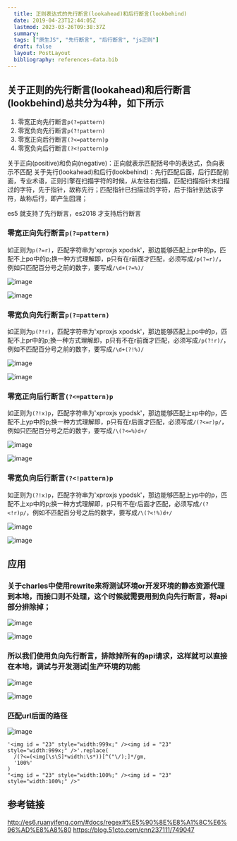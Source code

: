 ```yaml
---
  title: 正则表达式的先行断言(lookahead)和后行断言(lookbehind)
  date: 2019-04-23T12:44:05Z
  lastmod: 2023-03-26T09:38:37Z
  summary: 
  tags: ["原生JS", "先行断言", "后行断言", "js正则"]
  draft: false
  layout: PostLayout
  bibliography: references-data.bib
---
```


## 关于正则的先行断言(lookahead)和后行断言(lookbehind)总共分为4种，如下所示
1. 零宽正向先行断言`p(?=pattern)`
2. 零宽负向先行断言`p(?!pattern)`
3. 零宽正向后行断言`(?<=pattern)p`
4. 零宽负向后行断言`(?<!pattern)p`

关于正向(positive)和负向(negative)：正向就表示匹配括号中的表达式，负向表示不匹配
关于先行(lookahead)和后行(lookbehind)：先行匹配后面，后行匹配前面，专业术语，正则引擎在扫描字符的时候，从左往右扫描，匹配扫描指针未扫描过的字符，先于指针，故称先行；匹配指针已扫描过的字符，后于指针到达该字符，故称后行，即产生回溯；

es5 就支持了先行断言，es2018 才支持后行断言


### 零宽正向先行断言`p(?=pattern)`
如正则为`p(?=r)`，匹配字符串为'xproxjs xpodsk'，那边能够匹配上pr中的p，匹配不上po中的p;换一种方式理解即，p只有在r前面才匹配，必须写成`/p(?=r)/`，例如只匹配百分号之前的数字，要写成`/\d+(?=%)/`

![image](https://user-images.githubusercontent.com/20950813/56581791-54ccf300-6608-11e9-92f5-e7a758b054e6.png)

![image](https://user-images.githubusercontent.com/20950813/56627439-5fbf6c00-6678-11e9-93b0-3576f5659dbd.png)


### 零宽负向先行断言`p(?=pattern)`
如正则为`p(?!r)`，匹配字符串为'xproxjs xpodsk'，那边能够匹配上po中的p，匹配不上pr中的p;换一种方式理解即，p只有不在r前面才匹配，必须写成`/p(?!r)/`，例如不匹配百分号之前的数字，要写成`/\d+(?!%)/`

![image](https://user-images.githubusercontent.com/20950813/56581842-76c67580-6608-11e9-9116-602f32826b22.png)

![image](https://user-images.githubusercontent.com/20950813/56627514-b9c03180-6678-11e9-87f3-d539c8897a04.png)

### 零宽正向后行断言`(?<=pattern)p`
如正则为`(?!x)p`，匹配字符串为'xproxjs ypodsk'，那边能够匹配上xp中的p，匹配不上yp中的p;换一种方式理解即，p只有在r后面才匹配，必须写成`/(?<=r)p/`，例如只匹配百分号之后的数字，要写成`/\(?<=%)d+/`

![image](https://user-images.githubusercontent.com/20950813/56582591-349e3380-660a-11e9-88f4-4ccefcbed53f.png)

![image](https://user-images.githubusercontent.com/20950813/56627645-4e2a9400-6679-11e9-80a1-6a8f738a4bcb.png)


### 零宽负向后行断言`(?<!pattern)p`
如正则为`(?!x)p`，匹配字符串为'xproxjs ypodsk'，那边能够匹配上yp中的p，匹配不上xp中的p;换一种方式理解即，p只有不在r后面才匹配，必须写成`/(?<!r)p/`，例如不匹配百分号之后的数字，要写成`/\(?<!%)d+/`

![image](https://user-images.githubusercontent.com/20950813/56582680-62837800-660a-11e9-858f-41d389693d05.png)

![image](https://user-images.githubusercontent.com/20950813/56628378-238e0a80-667c-11e9-9b7a-3f854c6db457.png)


## 应用

### 关于charles中使用rewrite来将测试环境or开发环境的静态资源代理到本地，而接口则不处理，这个时候就需要用到负向先行断言，将api部分排除掉；

![image](https://user-images.githubusercontent.com/20950813/56582965-108f2200-660b-11e9-8599-665fb108eea4.png)

![image](https://user-images.githubusercontent.com/20950813/56582973-171d9980-660b-11e9-82b6-78fb6c5235cf.png)

### 所以我们使用负向先行断言，排除掉所有的api请求，这样就可以直接在本地，调试与开发测试|生产环境的功能

![image](https://user-images.githubusercontent.com/20950813/56583179-94490e80-660b-11e9-9915-7c4e9a9cffff.png)

![image](https://user-images.githubusercontent.com/20950813/56583234-b0e54680-660b-11e9-8451-2ae89f912ada.png)

### 匹配url后面的路径

![image](https://user-images.githubusercontent.com/20950813/56629245-54237380-667f-11e9-8bcd-f3930f224c3e.png)

```
'<img id = "23" style="width:999x;" /><img id = "23" style="width:999x;" />'.replace(
  /(?<=(<img[\s\S]*width:\s*))[^("\/);]*/gm,
  '100%'
)
"<img id = "23" style="width:100%;" /><img id = "23" style="width:100%;" />"
```

## 参考链接
http://es6.ruanyifeng.com/#docs/regex#%E5%90%8E%E8%A1%8C%E6%96%AD%E8%A8%80
https://blog.51cto.com/cnn237111/749047

